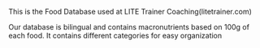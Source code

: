 This is the Food Database used at LITE Trainer Coaching(litetrainer.com)

Our database is bilingual and contains macronutrients based on 100g of each food.
It contains different categories for easy organization
